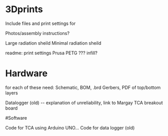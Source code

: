 # 3Dprints

Include files and print settings for

Photos/assembly instructions?

Large radiation sheild
Minimal radiation sheild

readme: print settings
Prusa PETG ???
infill?

# Hardware

for each of these need: Schematic, BOM, .brd Gerbers, PDF of top/bottom layers

Datalogger (old) -- explanation of unreliability, link to Margay
TCA breakout board

#Software

Code for TCA using Arduino UNO...
Code for data logger (old)
